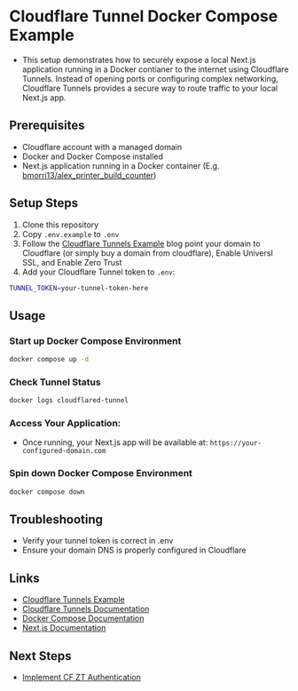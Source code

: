 # Cloudflare Tunnel Docker Compose Example

- This setup demonstrates how to securely expose a local Next.js application running in a Docker contianer to the internet using Cloudflare Tunnels. Instead of opening ports or configuring complex networking, Cloudflare Tunnels provides a secure way to route traffic to your local Next.js app.

## Prerequisites
- Cloudflare account with a managed domain
- Docker and Docker Compose installed
- Next.js application running in a Docker container (E.g. [bmorri13/alex_printer_build_counter](https://github.com/bmorri13/alex_printer_build_counter))

## Setup Steps
1. Clone this repository
2. Copy `.env.example` to `.env`
3. Follow the [Cloudflare Tunnels Example](https://tech.aufomm.com/how-to-use-cloudflare-tunnel-to-expose-multiple-local-services/) blog point your domain to Cloudflare (or simply buy a domain from cloudflare), Enable Universl SSL, and Enable Zero Trust
4. Add your Cloudflare Tunnel token to `.env`:
```bash
TUNNEL_TOKEN=your-tunnel-token-here
```

## Usage

### Start up Docker Compose Environment
```bash
docker compose up -d
```

### Check Tunnel Status
```bash
docker logs cloudflared-tunnel
```

### Access Your Application:
- Once running, your Next.js app will be available at: `https://your-configured-domain.com`

### Spin down Docker Compose Environment
```bash
docker compose down
```

## Troubleshooting
- Verify your tunnel token is correct in .env
- Ensure your domain DNS is properly configured in Cloudflare

## Links
- [Cloudflare Tunnels Example](https://tech.aufomm.com/how-to-use-cloudflare-tunnel-to-expose-multiple-local-services/)
- [Cloudflare Tunnels Documentation](https://developers.cloudflare.com/cloudflare-one/connections/connect-apps/)
- [Docker Compose Documentation](https://docs.docker.com/compose/)
- [Next.js Documentation](https://nextjs.org/docs)

## Next Steps
- [Implement CF ZT Authentication](https://www.youtube.com/watch?v=Ynr8VubJqvY)